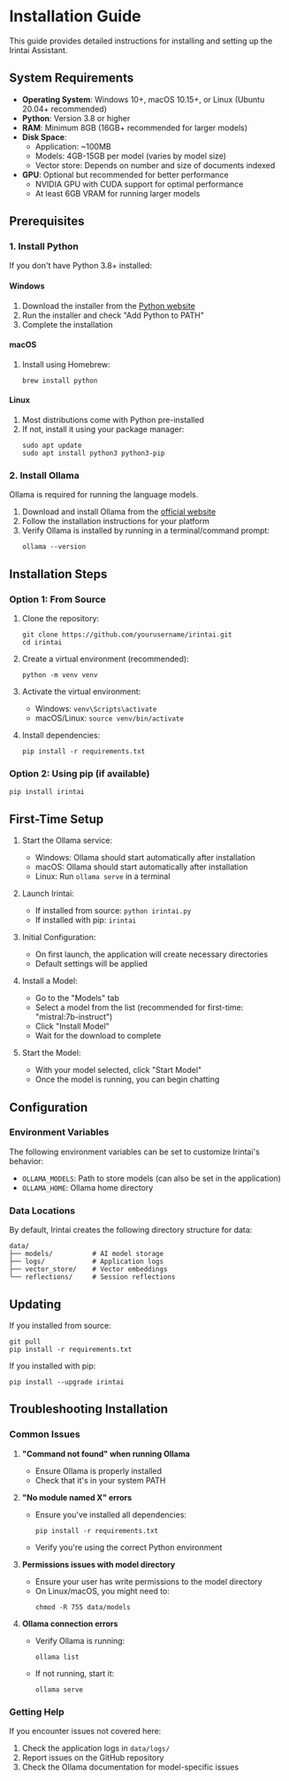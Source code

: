 # Installation Guide

This guide provides detailed instructions for installing and setting up the Irintai Assistant.

## System Requirements

- **Operating System**: Windows 10+, macOS 10.15+, or Linux (Ubuntu 20.04+ recommended)
- **Python**: Version 3.8 or higher
- **RAM**: Minimum 8GB (16GB+ recommended for larger models)
- **Disk Space**: 
  - Application: ~100MB
  - Models: 4GB-15GB per model (varies by model size)
  - Vector store: Depends on number and size of documents indexed
- **GPU**: Optional but recommended for better performance
  - NVIDIA GPU with CUDA support for optimal performance
  - At least 6GB VRAM for running larger models

## Prerequisites

### 1. Install Python

If you don't have Python 3.8+ installed:

#### Windows
1. Download the installer from the [Python website](https://www.python.org/downloads/)
2. Run the installer and check "Add Python to PATH"
3. Complete the installation

#### macOS
1. Install using Homebrew:
   ```
   brew install python
   ```
   
#### Linux
1. Most distributions come with Python pre-installed
2. If not, install it using your package manager:
   ```
   sudo apt update
   sudo apt install python3 python3-pip
   ```

### 2. Install Ollama

Ollama is required for running the language models.

1. Download and install Ollama from the [official website](https://ollama.ai/download)
2. Follow the installation instructions for your platform
3. Verify Ollama is installed by running in a terminal/command prompt:
   ```
   ollama --version
   ```

## Installation Steps

### Option 1: From Source

1. Clone the repository:
   ```
   git clone https://github.com/yourusername/irintai.git
   cd irintai
   ```

2. Create a virtual environment (recommended):
   ```
   python -m venv venv
   ```

3. Activate the virtual environment:
   - Windows: `venv\Scripts\activate`
   - macOS/Linux: `source venv/bin/activate`

4. Install dependencies:
   ```
   pip install -r requirements.txt
   ```

### Option 2: Using pip (if available)

```
pip install irintai
```

## First-Time Setup

1. Start the Ollama service:
   - Windows: Ollama should start automatically after installation
   - macOS: Ollama should start automatically after installation
   - Linux: Run `ollama serve` in a terminal

2. Launch Irintai:
   - If installed from source: `python irintai.py`
   - If installed with pip: `irintai`

3. Initial Configuration:
   - On first launch, the application will create necessary directories
   - Default settings will be applied

4. Install a Model:
   - Go to the "Models" tab
   - Select a model from the list (recommended for first-time: "mistral:7b-instruct")
   - Click "Install Model"
   - Wait for the download to complete

5. Start the Model:
   - With your model selected, click "Start Model"
   - Once the model is running, you can begin chatting

## Configuration

### Environment Variables

The following environment variables can be set to customize Irintai's behavior:

- `OLLAMA_MODELS`: Path to store models (can also be set in the application)
- `OLLAMA_HOME`: Ollama home directory

### Data Locations

By default, Irintai creates the following directory structure for data:

```
data/
├── models/          # AI model storage
├── logs/            # Application logs
├── vector_store/    # Vector embeddings
└── reflections/     # Session reflections
```

## Updating

If you installed from source:

```
git pull
pip install -r requirements.txt
```

If you installed with pip:

```
pip install --upgrade irintai
```

## Troubleshooting Installation

### Common Issues

1. **"Command not found" when running Ollama**
   - Ensure Ollama is properly installed
   - Check that it's in your system PATH

2. **"No module named X" errors**
   - Ensure you've installed all dependencies:
     ```
     pip install -r requirements.txt
     ```
   - Verify you're using the correct Python environment

3. **Permissions issues with model directory**
   - Ensure your user has write permissions to the model directory
   - On Linux/macOS, you might need to:
     ```
     chmod -R 755 data/models
     ```

4. **Ollama connection errors**
   - Verify Ollama is running:
     ```
     ollama list
     ```
   - If not running, start it:
     ```
     ollama serve
     ```

### Getting Help

If you encounter issues not covered here:

1. Check the application logs in `data/logs/`
2. Report issues on the GitHub repository
3. Check the Ollama documentation for model-specific issues
